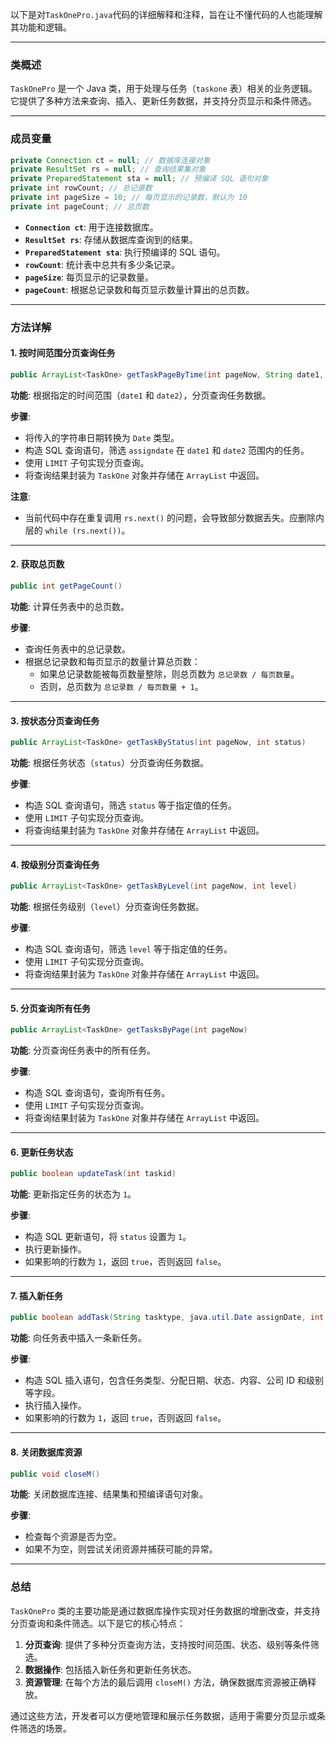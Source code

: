 以下是对`TaskOnePro.java`代码的详细解释和注释，旨在让不懂代码的人也能理解其功能和逻辑。

---

### **类概述**

`TaskOnePro` 是一个 Java 类，用于处理与任务（`taskone` 表）相关的业务逻辑。它提供了多种方法来查询、插入、更新任务数据，并支持分页显示和条件筛选。

---

### **成员变量**

```java
private Connection ct = null; // 数据库连接对象
private ResultSet rs = null; // 查询结果集对象
private PreparedStatement sta = null; // 预编译 SQL 语句对象
private int rowCount; // 总记录数
private int pageSize = 10; // 每页显示的记录数，默认为 10
private int pageCount; // 总页数
```

- **`Connection ct`**: 用于连接数据库。
- **`ResultSet rs`**: 存储从数据库查询到的结果。
- **`PreparedStatement sta`**: 执行预编译的 SQL 语句。
- **`rowCount`**: 统计表中总共有多少条记录。
- **`pageSize`**: 每页显示的记录数量。
- **`pageCount`**: 根据总记录数和每页显示数量计算出的总页数。

---

### **方法详解**

#### 1. **按时间范围分页查询任务**

```java
public ArrayList<TaskOne> getTaskPageByTime(int pageNow, String date1, String date2)
```

**功能**: 根据指定的时间范围（`date1` 和 `date2`），分页查询任务数据。

**步骤**:

- 将传入的字符串日期转换为 `Date` 类型。
- 构造 SQL 查询语句，筛选 `assigndate` 在 `date1` 和 `date2` 范围内的任务。
- 使用 `LIMIT` 子句实现分页查询。
- 将查询结果封装为 `TaskOne` 对象并存储在 `ArrayList` 中返回。

**注意**:

- 当前代码中存在重复调用 `rs.next()` 的问题，会导致部分数据丢失。应删除内层的 `while (rs.next())`。

---

#### 2. **获取总页数**

```java
public int getPageCount()
```

**功能**: 计算任务表中的总页数。

**步骤**:

- 查询任务表中的总记录数。
- 根据总记录数和每页显示的数量计算总页数：
  - 如果总记录数能被每页数量整除，则总页数为 `总记录数 / 每页数量`。
  - 否则，总页数为 `总记录数 / 每页数量 + 1`。

---

#### 3. **按状态分页查询任务**

```java
public ArrayList<TaskOne> getTaskByStatus(int pageNow, int status)
```

**功能**: 根据任务状态（`status`）分页查询任务数据。

**步骤**:

- 构造 SQL 查询语句，筛选 `status` 等于指定值的任务。
- 使用 `LIMIT` 子句实现分页查询。
- 将查询结果封装为 `TaskOne` 对象并存储在 `ArrayList` 中返回。

---

#### 4. **按级别分页查询任务**

```java
public ArrayList<TaskOne> getTaskByLevel(int pageNow, int level)
```

**功能**: 根据任务级别（`level`）分页查询任务数据。

**步骤**:

- 构造 SQL 查询语句，筛选 `level` 等于指定值的任务。
- 使用 `LIMIT` 子句实现分页查询。
- 将查询结果封装为 `TaskOne` 对象并存储在 `ArrayList` 中返回。

---

#### 5. **分页查询所有任务**

```java
public ArrayList<TaskOne> getTasksByPage(int pageNow)
```

**功能**: 分页查询任务表中的所有任务。

**步骤**:

- 构造 SQL 查询语句，查询所有任务。
- 使用 `LIMIT` 子句实现分页查询。
- 将查询结果封装为 `TaskOne` 对象并存储在 `ArrayList` 中返回。

---

#### 6. **更新任务状态**

```java
public boolean updateTask(int taskid)
```

**功能**: 更新指定任务的状态为 `1`。

**步骤**:

- 构造 SQL 更新语句，将 `status` 设置为 `1`。
- 执行更新操作。
- 如果影响的行数为 `1`，返回 `true`，否则返回 `false`。

---

#### 7. **插入新任务**

```java
public boolean addTask(String tasktype, java.util.Date assignDate, int status, String content, int companyid, int level)
```

**功能**: 向任务表中插入一条新任务。

**步骤**:

- 构造 SQL 插入语句，包含任务类型、分配日期、状态、内容、公司 ID 和级别等字段。
- 执行插入操作。
- 如果影响的行数为 `1`，返回 `true`，否则返回 `false`。

---

#### 8. **关闭数据库资源**

```java
public void closeM()
```

**功能**: 关闭数据库连接、结果集和预编译语句对象。

**步骤**:

- 检查每个资源是否为空。
- 如果不为空，则尝试关闭资源并捕获可能的异常。

---

### **总结**

`TaskOnePro` 类的主要功能是通过数据库操作实现对任务数据的增删改查，并支持分页查询和条件筛选。以下是它的核心特点：

1. **分页查询**: 提供了多种分页查询方法，支持按时间范围、状态、级别等条件筛选。
2. **数据操作**: 包括插入新任务和更新任务状态。
3. **资源管理**: 在每个方法的最后调用 `closeM()` 方法，确保数据库资源被正确释放。

通过这些方法，开发者可以方便地管理和展示任务数据，适用于需要分页显示或条件筛选的场景。
